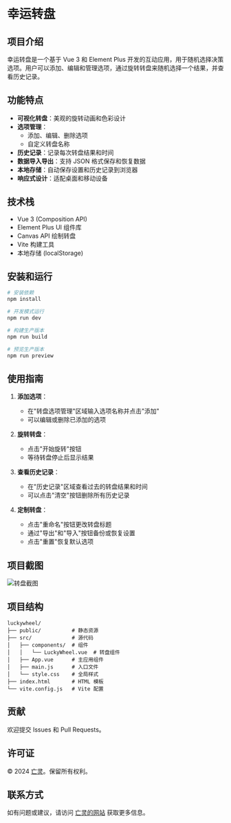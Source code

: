 # 幸运转盘

## 项目介绍

幸运转盘是一个基于 Vue 3 和 Element Plus 开发的互动应用，用于随机选择决策选项。用户可以添加、编辑和管理选项，通过旋转转盘来随机选择一个结果，并查看历史记录。

## 功能特点

- **可视化转盘**：美观的旋转动画和色彩设计
- **选项管理**：
    - 添加、编辑、删除选项
    - 自定义转盘名称
- **历史记录**：记录每次转盘结果和时间
- **数据导入导出**：支持 JSON 格式保存和恢复数据
- **本地存储**：自动保存设置和历史记录到浏览器
- **响应式设计**：适配桌面和移动设备

## 技术栈

- Vue 3 (Composition API)
- Element Plus UI 组件库
- Canvas API 绘制转盘
- Vite 构建工具
- 本地存储 (localStorage)

## 安装和运行

```bash
# 安装依赖
npm install

# 开发模式运行
npm run dev

# 构建生产版本
npm run build

# 预览生产版本
npm run preview
```

## 使用指南

1. **添加选项**：
    - 在"转盘选项管理"区域输入选项名称并点击"添加"
    - 可以编辑或删除已添加的选项

2. **旋转转盘**：
    - 点击"开始旋转"按钮
    - 等待转盘停止后显示结果

3. **查看历史记录**：
    - 在"历史记录"区域查看过去的转盘结果和时间
    - 可以点击"清空"按钮删除所有历史记录

4. **定制转盘**：
    - 点击"重命名"按钮更改转盘标题
    - 通过"导出"和"导入"按钮备份或恢复设置
    - 点击"重置"恢复默认选项

## 项目截图

![转盘截图](./screenshot.png)

## 项目结构

```
luckywheel/
├── public/          # 静态资源
├── src/             # 源代码
│   ├── components/  # 组件
│   │   └── LuckyWheel.vue  # 转盘组件
│   ├── App.vue      # 主应用组件
│   ├── main.js      # 入口文件
│   └── style.css    # 全局样式
├── index.html       # HTML 模板
└── vite.config.js   # Vite 配置
```

## 贡献

欢迎提交 Issues 和 Pull Requests。

## 许可证

© 2024 [亡灵](https://wangling.hauchet.cn)。保留所有权利。

## 联系方式

如有问题或建议，请访问 [亡灵的网站](https://wangling.hauchet.cn) 获取更多信息。